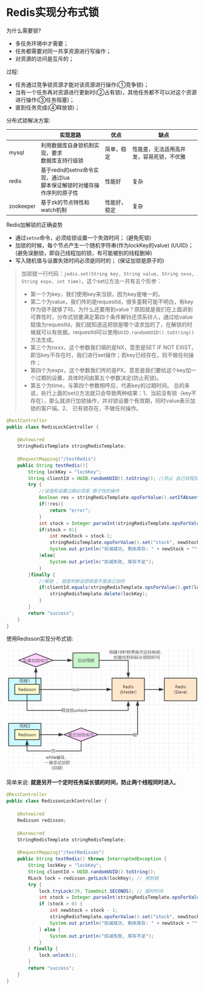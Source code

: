 # Redis实现分布式锁

为什么需要锁?

* 多任务环境中才需要； 
* 任务都需要对同一共享资源进行写操作；
* 对资源的访问是互斥的；

过程:

* 任务通过竞争锁资源才能对该资源进行操作(①竞争锁)；
* 当有一个任务再对资源进行更新时(②占有锁)，其他任务都不可以对这个资源进行操作(③任务阻塞)；
* 直到任务完成(④释放锁)；

分布式锁解决方案:

|           | 实现思路                                                     | 优点         | 缺点                                     |
| --------- | ------------------------------------------------------------ | ------------ | ---------------------------------------- |
| mysql     | 利用数据库自身锁机制实现，要求<br>数据库支持行级锁           | 简单，稳定   | 性能差，无法适用高并发，容易死锁，不优雅 |
| redis     | 基于redis的setnx命令实现，通过lua<br>脚本保证解锁时对缓存操作序列的原子性 | 性能好       | 复杂                                     |
| zookeeper | 基于zk的节点特性和watch机制                                  | 性能好，稳定 | 复杂                                     |

Redis加解锁的正确姿势

* 通过`setnx`命令，必须给锁设置一个失效时间； (避免死锁) 
* 加锁的时候，每个节点产生一个随机字符串(作为lockKey的value) (UUID)；(避免误删锁，即自己线程加的锁，有可能被别的线程删掉)
* 写入随机值与设置失效时间必须是同时的； (保证加锁是原子的)

> 加锁就一行代码：`jedis.set(String key, String value, String nxxx, String expx, int time)`，这个set()方法一共有五个形参：
>- 第一个为key，我们使用key来当锁，因为key是唯一的。
>- 第二个为value，我们传的是requestId，很多童鞋可能不明白，有key作为锁不就够了吗，为什么还要用到value？原因就是我们在上面讲到可靠性时，分布式锁要满足第四个条件解铃还须系铃人，通过给value赋值为requestId，我们就知道这把锁是哪个请求加的了，在解锁的时候就可以有依据。requestId可以使用`UUID.randomUUID().toString()`方法生成。
>- 第三个为nxxx，这个参数我们填的是NX，意思是SET IF NOT EXIST，即当key不存在时，我们进行set操作；若key已经存在，则不做任何操作；
>- 第四个为expx，这个参数我们传的是PX，意思是我们要给这个key加一个过期的设置，具体时间由第五个参数决定(防止死锁)。
>- 第五个为time，与第四个参数相呼应，代表key的过期时间。
>总的来说，执行上面的set()方法就只会导致两种结果：1、当前没有锁（key不存在），那么就进行加锁操作，并对锁设置个有效期，同时value表示加锁的客户端。2、 已有锁存在，不做任何操作。

```java
@RestController
public class RedisLockController {

    @Autowired
    StringRedisTemplate stringRedisTemplate;

    @RequestMapping("/testRedis")
    public String testRedis(){
        String lockKey = "lockKey";
        String clientId = UUID.randomUUID().toString(); //防止 自己线程加的锁，总是有可能被别的线程删掉
        try {
            //设值和设置过期必须是 原子性的操作
            Boolean res = stringRedisTemplate.opsForValue().setIfAbsent(lockKey, clientId, 10, TimeUnit.SECONDS);
            if(!res){
                return "error";
            }
            int stock = Integer.parseInt(stringRedisTemplate.opsForValue().get("stock")); //jedis.get()
            if(stock > 0){
                int newStock = stock-1;
                stringRedisTemplate.opsForValue().set("stock", newStock + "");
                System.out.println("扣减成功, 剩余库存: " + newStock + "");
            }else{
                System.out.println("扣减失败, 库存不足");
            }
        }finally {
            //解锁 , 就是判断这把锁是不是自己加的
            if(clientId.equals(stringRedisTemplate.opsForValue().get(lockKey))){
                stringRedisTemplate.delete(lockKey);
            }
        }
        return "success";
    }
}
```

使用Redisson实现分布式锁:

![1565570699214](assets/1565570699214.png)

简单来说: **就是另开一个定时任务延长锁的时间，防止两个线程同时进入**。

```java
@RestController
public class RedissonLockController {

    @Autowired
    Redisson redisson;

    @Autowired
    StringRedisTemplate stringRedisTemplate;

    @RequestMapping("/testRedisson")
    public String testRedis() throws InterruptedException {
        String lockKey = "lockKey";
        String clientId = UUID.randomUUID().toString();
        RLock lock = redisson.getLock(lockKey); // 得到锁
        try {
            lock.tryLock(30, TimeUnit.SECONDS); // 超时时间
            int stock = Integer.parseInt(stringRedisTemplate.opsForValue().get("stock")); //jedis.get()
            if (stock > 0) {
                int newStock = stock - 1;
                stringRedisTemplate.opsForValue().set("stock", newStock + "");
                System.out.println("扣减成功, 剩余库存: " + newStock + "");
            } else {
                System.out.println("扣减失败, 库存不足");
            }
        } finally {
            lock.unlock();
        }
        return "success";
    }
}
```





